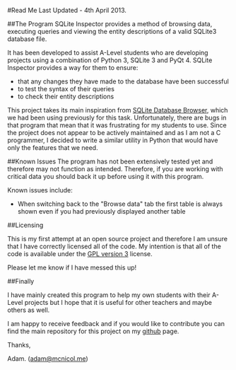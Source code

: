 #Read Me
Last Updated - 4th April 2013.

##The Program
SQLite Inspector provides a method of browsing data, executing queries and viewing the entity descriptions of a valid SQLite3 database file.

It has been developed to assist A-Level students who are developing projects using a combination of Python 3, SQLite 3 and PyQt 4. SQLite Inspector provides a way for them to ensure:

- that any changes they have made to the database have been successful
- to test the syntax of their queries
- to check their entity descriptions

This project takes its main inspiration from [SQLite Database Browser][1], which we had been using previously for this task. Unfortunately, there are bugs in that program that mean that it was frustrating for my students to use. Since the project does not appear to be actively maintained and as I am not a C programmer, I decided to write a similar utility in Python that would have only the features that we need. 

##Known Issues
The program has not been extensively tested yet and therefore may not function as intended. Therefore, if you are working with critical data you should back it up before using it with this program.

Known issues include:

- When switching back to the "Browse data" tab the first table is always shown even if you had previously displayed another table

##Licensing

This is my first attempt at an open source project and therefore I am unsure that I have correctly licensed all of the code. My intention is that all of the code is available under the [GPL version 3][2] license. 

Please let me know if I have messed this up!

##Finally

I have mainly created this program to help my own students with their A-Level projects but I hope that it is useful for other teachers and maybe others as well. 

I am happy to receive feedback and if you would like to contribute you can find the main repository for this project on my [github][3] page.

Thanks,

Adam. (adam@mcnicol.me)

[1]: http://sqlitebrowser.sourceforge.net
[2]: http://opensource.org/licenses/GPL-3.0
[3]: https://github.com/MrAGi/SQLiteInspector
